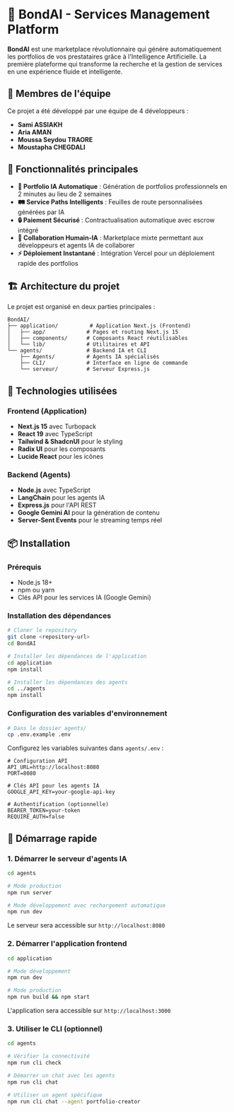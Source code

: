 # 🤖 BondAI - Services Management Platform

**BondAI** est une marketplace révolutionnaire qui génère automatiquement les portfolios de vos prestataires grâce à l'Intelligence Artificielle. La première plateforme qui transforme la recherche et la gestion de services en une expérience fluide et intelligente.


## 👥 Membres de l'équipe

Ce projet a été développé par une équipe de 4 développeurs :

- **Sami ASSIAKH** 
- **Aria AMAN**
- **Moussa Seydou TRAORE**
- **Moustapha CHEGDALI**

## 🌟 Fonctionnalités principales

- **🎨 Portfolio IA Automatique** : Génération de portfolios professionnels en 2 minutes au lieu de 2 semaines
- **🛤️ Service Paths Intelligents** : Feuilles de route personnalisées générées par IA
- **🔒 Paiement Sécurisé** : Contractualisation automatique avec escrow intégré
- **🤝 Collaboration Humain-IA** : Marketplace mixte permettant aux développeurs et agents IA de collaborer
- **⚡ Déploiement Instantané** : Intégration Vercel pour un déploiement rapide des portfolios

## 🏗️ Architecture du projet

Le projet est organisé en deux parties principales :

```
BondAI/
├── application/          # Application Next.js (Frontend)
│   ├── app/             # Pages et routing Next.js 15
│   ├── components/      # Composants React réutilisables
│   └── lib/             # Utilitaires et API
└── agents/              # Backend IA et CLI
    ├── Agents/          # Agents IA spécialisés
    ├── CLI/             # Interface en ligne de commande
    └── serveur/         # Serveur Express.js
```

## 🚀 Technologies utilisées

### Frontend (Application)
- **Next.js 15** avec Turbopack
- **React 19** avec TypeScript
- **Tailwind & ShadcnUI** pour le styling
- **Radix UI** pour les composants
- **Lucide React** pour les icônes

### Backend (Agents)
- **Node.js** avec TypeScript
- **LangChain** pour les agents IA
- **Express.js** pour l'API REST
- **Google Gemini AI** pour la génération de contenu
- **Server-Sent Events** pour le streaming temps réel

## 📦 Installation

### Prérequis
- Node.js 18+ 
- npm ou yarn
- Clés API pour les services IA (Google Gemini)

### Installation des dépendances

```bash
# Cloner le repository
git clone <repository-url>
cd BondAI

# Installer les dépendances de l'application
cd application
npm install

# Installer les dépendances des agents
cd ../agents
npm install
```

### Configuration des variables d'environnement

```bash
# Dans le dossier agents/
cp .env.example .env
```

Configurez les variables suivantes dans `agents/.env` :
```env
# Configuration API
API_URL=http://localhost:8080
PORT=8080

# Clés API pour les agents IA
GOOGLE_API_KEY=your-google-api-key

# Authentification (optionnelle)
BEARER_TOKEN=your-token
REQUIRE_AUTH=false
```

## 🎯 Démarrage rapide

### 1. Démarrer le serveur d'agents IA

```bash
cd agents

# Mode production
npm run server

# Mode développement avec rechargement automatique
npm run dev
```

Le serveur sera accessible sur `http://localhost:8080`

### 2. Démarrer l'application frontend

```bash
cd application

# Mode développement
npm run dev

# Mode production
npm run build && npm start
```

L'application sera accessible sur `http://localhost:3000`

### 3. Utiliser le CLI (optionnel)

```bash
cd agents

# Vérifier la connectivité
npm run cli check

# Démarrer un chat avec les agents
npm run cli chat

# Utiliser un agent spécifique
npm run cli chat --agent portfolio-creator
```